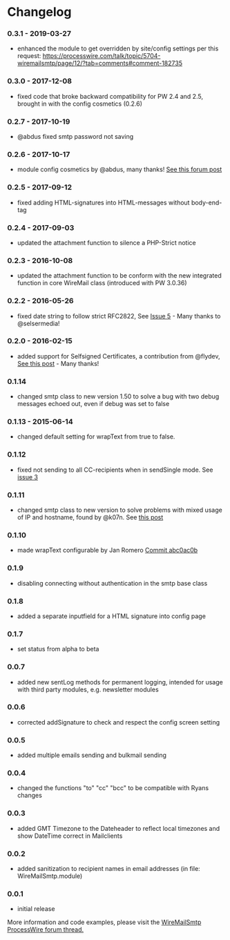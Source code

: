 # Changelog


### 0.3.1 - 2019-03-27
- enhanced the module to get overridden by site/config settings per this request: https://processwire.com/talk/topic/5704-wiremailsmtp/page/12/?tab=comments#comment-182735

### 0.3.0 - 2017-12-08
- fixed code that broke backward compatibility for PW 2.4 and 2.5, brought in with the config cosmetics (0.2.6)

### 0.2.7 - 2017-10-19
- @abdus fixed smtp password not saving

### 0.2.6 - 2017-10-17
- module config cosmetics by @abdus, many thanks! [See this forum post](https://processwire.com/talk/topic/5704-wiremailsmtp/?page=9&tab=comments#comment-153329)

### 0.2.5 - 2017-09-12
- fixed adding HTML-signatures into HTML-messages without body-end-tag

### 0.2.4 - 2017-09-03
- updated the attachment function to silence a PHP-Strict notice

### 0.2.3 - 2016-10-08
- updated the attachment function to be conform with the new integrated function in core WireMail class (introduced with PW 3.0.36)

### 0.2.2 - 2016-05-26
- fixed date string to follow strict RFC2822, See [Issue 5](https://github.com/horst-n/WireMailSmtp/issues/5) - Many thanks to @selsermedia!

### 0.2.0 - 2016-02-15
- added support for Selfsigned Certificates, a contribution from @flydev, [See this post](https://processwire.com/talk/topic/5704-wiremailsmtp/page-5#entry113290) - Many thanks!

### 0.1.14
- changed smtp class to new version 1.50 to solve a bug with two debug messages echoed out, even if debug was set to false

### 0.1.13 - 2015-06-14
- changed default setting for wrapText from true to false.

### 0.1.12
- fixed not sending to all CC-recipients when in sendSingle mode. See [issue 3](https://github.com/horst-n/WireMailSmtp/issues/3)

### 0.1.11
- changed smtp class to new version to solve problems with mixed usage of IP and hostname, found by @k07n. See [this post](https://processwire.com/talk/topic/5704-wiremailsmtp/page-3#entry95880)

### 0.1.10
- made wrapText configurable by Jan Romero [Commit abc0ac0b](https://github.com/horst-n/WireMailSmtp/commit/abc0ac0b4a3edd0fcbbb8b4695f00a362705ad5b)

### 0.1.9
- disabling connecting without authentication in the smtp base class

### 0.1.8
- added a separate inputfield for a HTML signature into config page

### 0.1.7
- set status from alpha to beta

### 0.0.7
- added new sentLog methods for permanent logging, intended for usage with third party modules, e.g. newsletter modules

### 0.0.6
- corrected addSignature to check and respect the config screen setting

### 0.0.5
- added multiple emails sending and bulkmail sending

### 0.0.4
- changed the functions "to" "cc" "bcc" to be compatible with Ryans changes

### 0.0.3
- added GMT Timezone to the Dateheader to reflect local timezones and show DateTime correct in Mailclients

### 0.0.2
- added sanitization to recipient names in email addresses (in file: WireMailSmtp.module)

### 0.0.1
- initial release

More information and code examples, please visit the [WireMailSmtp ProcessWire forum thread.](http://processwire.com/talk/topic/5704-module-wiremailsmtp/)
